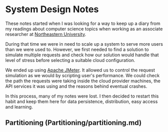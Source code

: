 # System Design Notes

These notes started when I was looking for a way to keep up a diary from my readings about computer science topics when working as an associate researcher at [Northeastern University](https://www.northeastern.edu/).

During that time we were in need to scale up a system to serve more users than we were used to. However, we first needed to find a solution to simulate multiple requests and check how our solution would handle that level of stress before selecting a suitable cloud configuration. 

We ended up using [Apache JMeter](https://jmeter.apache.org/). It allowed us to control the request simulation as we would by scripting user's performance. We could check the path the requests were taking inside the cloud provider machines, the API services it was using and the reasons behind eventual crashes. 

In this process, many of my notes were lost. I then decided to restart this habit and keep them here for data persistence, distribution, easy access and learning.

## Partitioning (Partitioning/partitioning.md)


